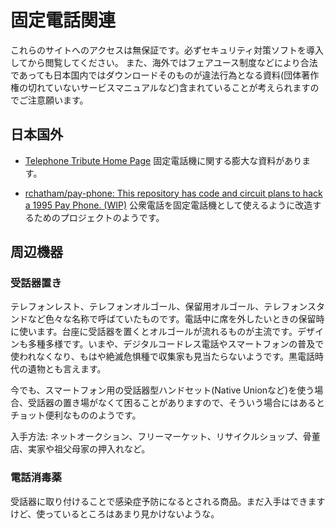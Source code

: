 # 固定電話関連

これらのサイトへのアクセスは無保証です。必ずセキュリティ対策ソフトを導入してから閲覧してください。
また、海外ではフェアユース制度などにより合法であっても日本国内ではダウンロードそのものが違法行為となる資料(団体著作権の切れていないサービスマニュアルなど)含まれていることが考えられますのでご注意願います。




## 日本国外

* [Telephone Tribute Home Page](https://www.telephonetribute.com/)
  固定電話機に関する膨大な資料があります。

* [rchatham/pay-phone: This repository has code and circuit plans to hack a 1995 Pay Phone. (WIP)](https://github.com/rchatham/pay-phone/) 公衆電話を固定電話機として使えるように改造するためのプロジェクトのようです。

## 周辺機器
### 受話器置き
テレフォンレスト、テレフォンオルゴール、保留用オルゴール、テレフォンスタンドなど色々な名称で呼ばていたものです。電話中に席を外したいときの保留時に使います。台座に受話器を置くとオルゴールが流れるものが主流です。デザインも多種多様です。いまや、デジタルコードレス電話やスマートフォンの普及で使われなくなり、もはや絶滅危惧種で収集家も見当たらないようです。黒電話時代の遺物とも言えます。

今でも、スマートフォン用の受話器型ハンドセット(Native Unionなど)を使う場合、受話器の置き場がなくて困ることがありますので、そういう場合にはあるとチョット便利なもののようです。

入手方法: ネットオークション、フリーマーケット、リサイクルショップ、骨董店、実家や祖父母家の押入れなど。

### 電話消毒薬

受話器に取り付けることで感染症予防になるとされる商品。まだ入手はできますけど、使っているところはあまり見かけないような。

